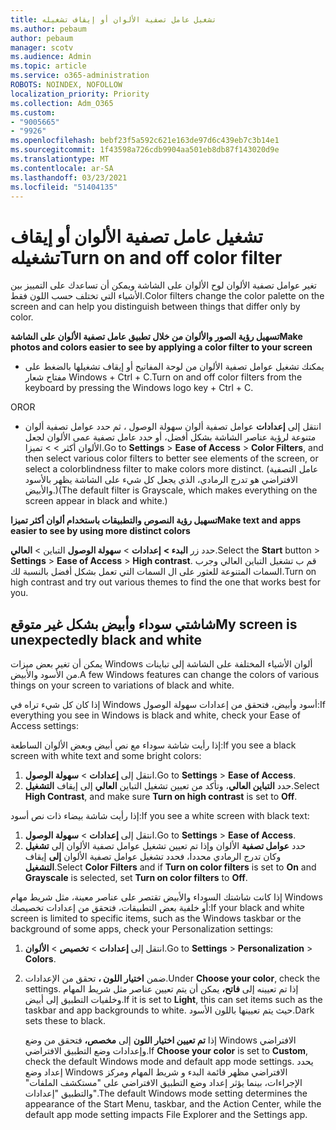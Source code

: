 ```yaml
---
title: تشغيل عامل تصفية الألوان أو إيقاف تشغيله
ms.author: pebaum
author: pebaum
manager: scotv
ms.audience: Admin
ms.topic: article
ms.service: o365-administration
ROBOTS: NOINDEX, NOFOLLOW
localization_priority: Priority
ms.collection: Adm_O365
ms.custom:
- "9005665"
- "9926"
ms.openlocfilehash: bebf23f5a592c621e163de97d6c439eb7c3b14e1
ms.sourcegitcommit: 1f43598a726cdb9904aa501eb8db87f143020d9e
ms.translationtype: MT
ms.contentlocale: ar-SA
ms.lasthandoff: 03/23/2021
ms.locfileid: "51404135"
---
```

# <a name="turn-on-and-off-color-filter"></a><span data-ttu-id="7b2a0-102">تشغيل عامل تصفية الألوان أو إيقاف تشغيله</span><span class="sxs-lookup"><span data-stu-id="7b2a0-102">Turn on and off color filter</span></span>

<span data-ttu-id="7b2a0-103">تغير عوامل تصفية الألوان لوح الألوان على الشاشة ويمكن أن تساعدك على التمييز بين الأشياء التي تختلف حسب اللون فقط.</span><span class="sxs-lookup"><span data-stu-id="7b2a0-103">Color filters change the color palette on the screen and can help you distinguish between things that differ only by color.</span></span>

<span data-ttu-id="7b2a0-104">**تسهيل رؤية الصور والألوان من خلال تطبيق عامل تصفية الألوان على الشاشة**</span><span class="sxs-lookup"><span data-stu-id="7b2a0-104">**Make photos and colors easier to see by applying a color filter to your screen**</span></span>

- <span data-ttu-id="7b2a0-105">يمكنك تشغيل عوامل تصفية الألوان من لوحة المفاتيح أو إيقاف تشغيلها بالضغط على مفتاح شعار Windows + Ctrl + C.</span><span class="sxs-lookup"><span data-stu-id="7b2a0-105">Turn on and off color filters from the keyboard by pressing the Windows logo key + Ctrl + C.</span></span> 

<span data-ttu-id="7b2a0-106">OR</span><span class="sxs-lookup"><span data-stu-id="7b2a0-106">OR</span></span>

- <span data-ttu-id="7b2a0-107">انتقل إلى **إعدادات** عوامل تصفية ألوان سهولة الوصول ، ثم حدد عوامل تصفية ألوان متنوعة لرؤية عناصر الشاشة بشكل أفضل، أو حدد عامل تصفية عمى الألوان لجعل الألوان أكثر  >    >  تميزا.</span><span class="sxs-lookup"><span data-stu-id="7b2a0-107">Go to **Settings** > **Ease of Access** > **Color Filters**, and then select various color filters to better see elements of the screen, or select a colorblindness filter to make colors more distinct.</span></span>  <span data-ttu-id="7b2a0-108">(عامل التصفية الافتراضي هو تدرج الرمادي، الذي يجعل كل شيء على الشاشة يظهر بالأسود والأبيض.)</span><span class="sxs-lookup"><span data-stu-id="7b2a0-108">(The default filter is Grayscale, which makes everything on the screen appear in black and white.)</span></span>

<span data-ttu-id="7b2a0-109">**تسهيل رؤية النصوص والتطبيقات باستخدام ألوان أكثر تميزا**</span><span class="sxs-lookup"><span data-stu-id="7b2a0-109">**Make text and apps easier to see by using more distinct colors**</span></span>  

<span data-ttu-id="7b2a0-110">حدد زر **البدء >** **إعدادات**  >  **سهولة الوصول** التباين  >  **العالي**.</span><span class="sxs-lookup"><span data-stu-id="7b2a0-110">Select the **Start** button > **Settings** > **Ease of Access** > **High contrast**.</span></span> <span data-ttu-id="7b2a0-111">قم ب تشغيل التباين العالي وجرب السمات المتنوعة للعثور على ال السمات التي تعمل بشكل أفضل بالنسبة لك.</span><span class="sxs-lookup"><span data-stu-id="7b2a0-111">Turn on high contrast and try out various themes to find the one that works best for you.</span></span>

## <a name="my-screen-is-unexpectedly-black-and-white"></a><span data-ttu-id="7b2a0-112">شاشتي سوداء وأبيض بشكل غير متوقع</span><span class="sxs-lookup"><span data-stu-id="7b2a0-112">My screen is unexpectedly black and white</span></span>

<span data-ttu-id="7b2a0-113">يمكن أن تغير بعض ميزات Windows ألوان الأشياء المختلفة على الشاشة إلى تباينات من الأسود والأبيض.</span><span class="sxs-lookup"><span data-stu-id="7b2a0-113">A few Windows features can change the colors of various things on your screen to variations of black and white.</span></span>

<span data-ttu-id="7b2a0-114">إذا كان كل شيء تراه في Windows أسود وأبيض، فتحقق من إعدادات سهولة الوصول:</span><span class="sxs-lookup"><span data-stu-id="7b2a0-114">If everything you see in Windows is black and white, check your Ease of Access settings:</span></span>

<span data-ttu-id="7b2a0-115">إذا رأيت شاشة سوداء مع نص أبيض وبعض الألوان الساطعة:</span><span class="sxs-lookup"><span data-stu-id="7b2a0-115">If you see a black screen with white text and some bright colors:</span></span>  

1. <span data-ttu-id="7b2a0-116">انتقل إلى **إعدادات**  >  **سهولة الوصول**.</span><span class="sxs-lookup"><span data-stu-id="7b2a0-116">Go to **Settings** > **Ease of Access**.</span></span>  
1. <span data-ttu-id="7b2a0-117">حدد **التباين العالي**، وتأكد من تعيين تشغيل التباين **العالي** إلى إيقاف **التشغيل**.</span><span class="sxs-lookup"><span data-stu-id="7b2a0-117">Select **High Contrast**, and make sure **Turn on high contrast** is set to **Off**.</span></span>

<span data-ttu-id="7b2a0-118">إذا رأيت شاشة بيضاء ذات نص أسود:</span><span class="sxs-lookup"><span data-stu-id="7b2a0-118">If you see a white screen with black text:</span></span>  

1. <span data-ttu-id="7b2a0-119">انتقل إلى **إعدادات**  >  **سهولة الوصول**.</span><span class="sxs-lookup"><span data-stu-id="7b2a0-119">Go to **Settings** > **Ease of Access**.</span></span>  
1. <span data-ttu-id="7b2a0-120">حدد **عوامل تصفية**  الألوان وإذا تم تعيين تشغيل  عوامل تصفية الألوان إلى **تشغيل** وكان تدرج الرمادي محددا، فحدد تشغيل عوامل تصفية الألوان **إلى** إيقاف **التشغيل**.</span><span class="sxs-lookup"><span data-stu-id="7b2a0-120">Select **Color Filters** and if **Turn on color filters** is set to **On** and **Grayscale** is selected, set **Turn on color filters** to **Off**.</span></span>

<span data-ttu-id="7b2a0-121">إذا كانت شاشتك السوداء والأبيض تقتصر على عناصر معينة، مثل شريط مهام Windows أو خلفية بعض التطبيقات، فتحقق من إعدادات تخصيصك:</span><span class="sxs-lookup"><span data-stu-id="7b2a0-121">If your black and white screen is limited to specific items, such as the Windows taskbar or the background of some apps, check your Personalization settings:</span></span>

1. <span data-ttu-id="7b2a0-122">انتقل إلى **إعدادات**  >  **تخصيص**  >  **الألوان**.</span><span class="sxs-lookup"><span data-stu-id="7b2a0-122">Go to **Settings** > **Personalization** > **Colors**.</span></span>

1. <span data-ttu-id="7b2a0-123">ضمن **اختيار اللون ،** تحقق من الإعدادات.</span><span class="sxs-lookup"><span data-stu-id="7b2a0-123">Under **Choose your color**, check the settings.</span></span> <span data-ttu-id="7b2a0-124">إذا تم تعيينه إلى **فاتح،** يمكن أن يتم تعيين عناصر مثل شريط المهام وخلفيات التطبيق إلى أبيض.</span><span class="sxs-lookup"><span data-stu-id="7b2a0-124">If it is set to **Light**, this can set items such as the taskbar and app backgrounds to white.</span></span> <span data-ttu-id="7b2a0-125">حيث يتم تعيينها باللون الأسود.</span><span class="sxs-lookup"><span data-stu-id="7b2a0-125">Dark sets these to black.</span></span>  

    <span data-ttu-id="7b2a0-126">إذا **تم تعيين اختيار اللون** إلى **مخصص،** فتحقق من وضع Windows الافتراضي وإعدادات وضع التطبيق الافتراضي.</span><span class="sxs-lookup"><span data-stu-id="7b2a0-126">If **Choose your color** is set to **Custom**, check the default Windows mode and default app mode settings.</span></span> <span data-ttu-id="7b2a0-127">يحدد إعداد وضع Windows الافتراضي مظهر قائمة البدء و شريط المهام ومركز الإجراءات، بينما يؤثر إعداد وضع التطبيق الافتراضي على "مستكشف الملفات" والتطبيق "إعدادات".</span><span class="sxs-lookup"><span data-stu-id="7b2a0-127">The default Windows mode setting determines the appearance of the Start Menu, taskbar, and the Action Center, while the default app mode setting impacts File Explorer and the Settings app.</span></span>

